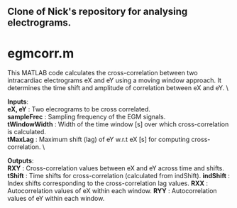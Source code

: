 ## Clone of Nick's repository for analysing electrograms.

# egmcorr.m
This MATLAB code calculates the cross-correlation between two intracardiac electrograms eX and eY using a moving window approach. It determines the time shift and amplitude of correlation between eX and eY. \

**Inputs**: \
**eX, eY** : Two elecrograms to be cross correlated. \
**sampleFrec** : Sampling frequency of the EGM signals. \
**tWindowWidth** : Width of the time window \[s\] over which cross-correlation is calculated. \
**tMaxLag** : Maximum shift (lag) of eY w.r.t eX \[s\] for computing cross-correlation. \

**Outputs**: \
**RXY** : Cross-correlation values between eX and eY across time and shifts.
**tShift** : Time shifts for cross-correlation (calculated from indShift).
**indShift** : Index shifts corresponding to the cross-correlation lag values.
**RXX** : Autocorrelation values of eX within each window.
**RYY** : Autocorrelation values of eY within each window.
